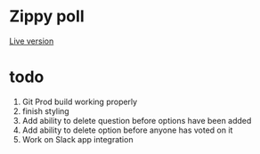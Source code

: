 # Zippy poll
[Live version](https://www.zippypoll.com)

# todo
1. Git Prod build working properly
1. finish styling
2. Add ability to delete question before options have been added
3. Add ability to delete option before anyone has voted on it
4. Work on Slack app integration
